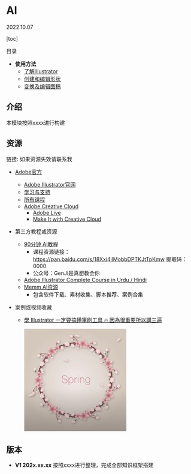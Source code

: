 # AI
2022.10.07

[toc]
<!--![AI导图概览](./resources/AI.png)-->

目录

* **使用方法**
  * [了解Illustrator](./notes/使用方法/了解Illustrator.md)
  * [创建和编辑形状](./notes/使用方法/创建和编辑形状.md)
  * [变换及编辑图稿](./notes/使用方法/变换及编辑图稿.md)

## 介绍

本模块按照xxxx进行构建
## 资源
链接:
如果资源失效请联系我

* [Adobe官方](https://www.adobe.com/cn/)

  * [Adobe Illustrator官网](https://www.adobe.com/cn/products/illustrator.html)
  * [学习与支持](https://helpx.adobe.com/cn/support/illustrator.html)
  * [所有课程](https://helpx.adobe.com/cn/illustrator/view-all-tutorials.html)
  * [Adobe Creative Cloud](https://www.youtube.com/c/AdobeCreativeCloud)
    * [Adobe Live](https://www.youtube.com/playlist?list=PLD8AMy73ZVxWSupN9leUtVksoLCawb1tB)
    * [Make It with Creative Cloud](https://www.youtube.com/playlist?list=PLD8AMy73ZVxWtUAf-Zzw6baso-4YgR4wz)

* 第三方教程或资源
  * [90分钟 AI教程](https://www.bilibili.com/video/BV1cy4y1p7vp)
    * 课程资源链接：https://pan.baidu.com/s/18Xxi4jlMobbDPTKJtTpKmw 提取码：0000
    * 公众号：GenJi是真想教会你
  * [Adobe Illustrator Complete Course in Urdu / Hindi](https://www.youtube.com/playlist?list=PLW-zSkCnZ-gCq0DjkzY-YapCBEk0lA6lR)
  * [Memm AI资源](https://mp.weixin.qq.com/mp/appmsgalbum?__biz=MzU5MjE1NTY4Nw==&action=getalbum&album_id=2085937727765610500)
    * 包含软件下载、素材收集、脚本推荐、案例合集
  
* 案例或视频收藏

  * [學 Illustrator 一定要搞懂筆刷工具 🔥 因為很重要所以講三遍](https://www.youtube.com/watch?v=PK3MHtDKH9A)

    <img src="resources/image-20221001105240434.png" alt="image-20221001105240434" style="zoom:33%;" />


## 版本
 * **V1 202x.xx.xx**
按照xxxx进行整理，完成全部知识框架搭建
